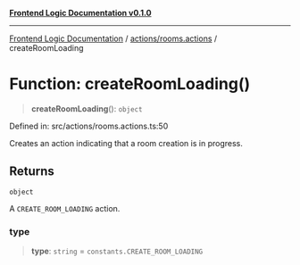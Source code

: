 [**Frontend Logic Documentation v0.1.0**](../../../README.md)

***

[Frontend Logic Documentation](../../../modules.md) / [actions/rooms.actions](../README.md) / createRoomLoading

# Function: createRoomLoading()

> **createRoomLoading**(): `object`

Defined in: src/actions/rooms.actions.ts:50

Creates an action indicating that a room creation is in progress.

## Returns

`object`

A `CREATE_ROOM_LOADING` action.

### type

> **type**: `string` = `constants.CREATE_ROOM_LOADING`

